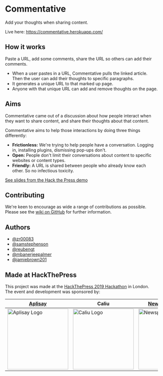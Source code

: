# Commentative
Add your thoughts when sharing content.

Live here: https://commentative.herokuapp.com/

## How it works
Paste a URL, add some comments, share the URL so others can add their comments.

* When a user pastes in a URL, Commentative pulls the linked article. Then the user can add their thoughts to specific paragraphs. 
* It generates a unique URL to that marked up page. 
* Anyone with that unique URL can add and remove thoughts on the page.

## Aims
Commentative came out of a discussion about how people  interact when they want to share content, and share their thoughts about that content. 

Commentative aims to help those interactions by doing three things differently:
* **Frictionless:** We're trying to help people have a conversation. Logging in, installing plugins, dismissing pop-ups don't.
* **Open:** People don't limit their conversations about content to specific websites or content types. 
* **Friendly:** A URL is shared between people who already know each other. So no infectious toxicity.

[See slides from the Hack the Press demo](https://github.com/Commentative/commentative/blob/master/docs/Commentative%20slides.pdf)

## Contributing

We're keen to encourage as wide a range of contributions as possible. Please see the [wiki on GitHub](https://github.com/Commentative/commentative/wiki) for further information.

## Authors
- [@zr00083](https://github.com/zr00083)
- [@samstephenson](https://github.com/samstephenson)
- [@reubengt](https://github.com/reubengt)
- [@mbanerjeepalmer](https://github.com/mbanerjeepalmer)
- [@jamiebrown201](https://github.com/jamiebrown201)

## Made at HackThePress
This project was made at the [HackThePress 2019 Hackathon](https://www.hackthepress.org/2019-hackathon/) in London.
The event and development was sponsored by:

| [Aplisay](https://www.aplisay.com/)  | Caliu         | [Newspeak House](https://newspeak.house/) |
| -------- | ------------- | -------------- |
| <img src="https://res.cloudinary.com/simms-reeve/image/upload/v1568555139/aplisay-logo_qp4ii5.svg" alt="Aplisay Logo" style="width:200px;"/> | <img src="https://res.cloudinary.com/simms-reeve/image/upload/v1568555163/Asset_10caliu_jc66fd.svg" alt="Caliu Logo" style="width:200px;"/> | <img src="https://pbs.twimg.com/profile_images/599530591386804224/fBztcZ41_400x400.png" alt="Newspeak House Logo" style="width:200px;"/> |
